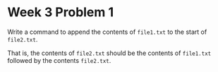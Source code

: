 # Week 3 Problem 1

Write a command to append the contents of ` file1.txt ` to the start of ` file2.txt `. 

That is, the contents of ` file2.txt ` should be the contents of ` file1.txt ` followed by the contents ` file2.txt `.
